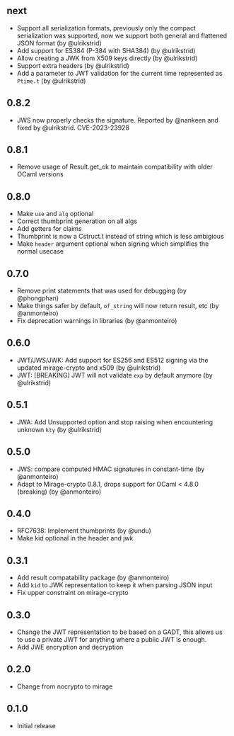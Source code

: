 next
--------------
- Support all serialization formats, previously only the compact serialization was supported, now we support both general and flattened JSON format (by @ulrikstrid) 
- Add support for ES384 (P-384 with SHA384) (by @ulrikstrid) 
- Allow creating a JWK from X509 keys directly (by @ulrikstrid) 
- Support extra headers (by @ulrikstrid) 
- Add a parameter to JWT validation for the current time represented as `Ptime.t` (by @ulrikstrid)

0.8.2
--------------
- JWS now properly checks the signature. Reported by @nankeen and fixed by @ulrikstrid. CVE-2023-23928


0.8.1
--------------
- Remove usage of Result.get_ok to maintain compatibility with older OCaml versions

0.8.0
--------------
- Make `use` and `alg` optional
- Correct thumbprint generation on all algs
- Add getters for claims
- Thumbprint is now a Cstruct.t instead of string which is less ambigious
- Make `header` argument optional when signing which simplifies the normal usecase

0.7.0
--------------
- Remove print statements that was used for debugging (by @phongphan)
- Make things safer by default, `of_string` will now return result, etc (by @anmonteiro)
- Fix deprecation warnings in libraries (by @anmonteiro)

0.6.0
--------------
- JWT/JWS/JWK: Add support for ES256 and ES512 signing via the updated mirage-crypto and x509 (by @ulrikstrid)
- JWT: [BREAKING] JWT will not validate `exp` by default anymore (by @ulrikstrid)

0.5.1
--------------
- JWA: Add Unsupported option and stop raising when encountering unknown `kty` (by @ulrikstrid)

0.5.0
--------------
- JWS: compare computed HMAC signatures in constant-time (by @anmonteiro)
- Adapt to Mirage-crypto 0.8.1, drops support for OCaml < 4.8.0 (breaking) (by @anmonteiro)

0.4.0
--------------
- RFC7638: Implement thumbprints (by @undu)
- Make kid optional in the header and jwk

0.3.1
--------------
- Add result compatability package (by @anmonteiro)
- Add `kid` to JWK representation to keep it when parsing JSON input
- Fix upper constraint on mirage-crypto

0.3.0
--------------
- Change the JWT representation to be based on a GADT, this allows us to use a private JWT for anything where a public JWT is enough.
- Add JWE encryption and decryption

0.2.0
--------------
- Change from nocrypto to mirage

0.1.0
--------------
- Initial release
